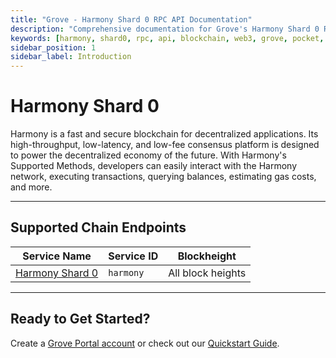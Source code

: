 ```yaml
---
title: "Grove - Harmony Shard 0 RPC API Documentation"
description: "Comprehensive documentation for Grove's Harmony Shard 0 RPC API, covering endpoint details and integration strategies for blockchain developers."
keywords: [harmony, shard0, rpc, api, blockchain, web3, grove, pocket, pokt]
sidebar_position: 1
sidebar_label: Introduction
---
```


# Harmony Shard 0

Harmony is a fast and secure blockchain for decentralized applications. Its high-throughput, low-latency, and low-fee consensus platform is designed to power the decentralized economy of the future. With Harmony's Supported Methods, developers can easily interact with the Harmony network, executing transactions, querying balances, estimating gas costs, and more.

---

## Supported Chain Endpoints

| Service Name                             | Service ID        | Blockheight         |
| ---------------------------------------------- | ----------------- | ------------------- |
| [Harmony Shard 0](./endpoints/harmony) | `harmony`         | All block heights |

---

## Ready to Get Started?

Create a [Grove Portal account](https://portal.grove.city) or check out our [Quickstart Guide](/guides/getting-started/quickstart).
